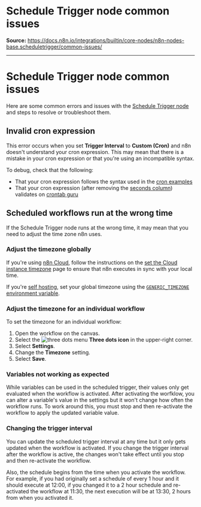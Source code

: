 # Schedule Trigger node common issues

**Source:** https://docs.n8n.io/integrations/builtin/core-nodes/n8n-nodes-base.scheduletrigger/common-issues/

---

# Schedule Trigger node common issues

Here are some common errors and issues with the [Schedule Trigger node](../) and steps to resolve or troubleshoot them.

## Invalid cron expression

This error occurs when you set **Trigger Interval** to **Custom (Cron)** and n8n doesn't understand your cron expression. This may mean that there is a mistake in your cron expression or that you're using an incompatible syntax.

To debug, check that the following:

- That your cron expression follows the syntax used in the [cron examples](../#custom-cron-interval)
- That your cron expression (after removing the [seconds column](../#why-there-are-six-asterisks-in-the-cron-expression)) validates on [crontab guru](https://crontab.guru/)

## Scheduled workflows run at the wrong time

If the Schedule Trigger node runs at the wrong time, it may mean that you need to adjust the time zone n8n uses.

### Adjust the timezone globally

If you're using [n8n Cloud](../../../../../manage-cloud/overview/), follow the instructions on the [set the Cloud instance timezone](../../../../../manage-cloud/set-cloud-timezone/) page to ensure that n8n executes in sync with your local time.

If you're [self hosting](../../../../../hosting/), set your global timezone using the [`GENERIC_TIMEZONE` environment variable](../../../../../hosting/configuration/environment-variables/timezone-localization/).

### Adjust the timezone for an individual workflow

To set the timezone for an individual workflow:

1. Open the workflow on the canvas.
2. Select the ![three dots menu](../../../../../_images/common-icons/three-dots-horizontal.png) **Three dots icon** in the upper-right corner.
3. Select **Settings**.
4. Change the **Timezone** setting.
5. Select **Save**.

### Variables not working as expected

While variables can be used in the scheduled trigger, their values only get evaluated when the workflow is activated. After activating the worfklow, you can alter a variable's value in the settings but it won't change how often the workflow runs. To work around this, you must stop and then re-activate the workflow to apply the updated variable value.

### Changing the trigger interval

You can update the scheduled trigger interval at any time but it only gets updated when the workflow is activated. If you change the trigger interval after the workflow is active, the changes won't take effect until you stop and then re-activate the workflow.

Also, the schedule begins from the time when you activate the workflow. For example, if you had originally set a schedule of every 1 hour and it should execute at 12:00, if you changed it to a 2 hour schedule and re-activated the workflow at 11:30, the next execution will be at 13:30, 2 hours from when you activated it.
